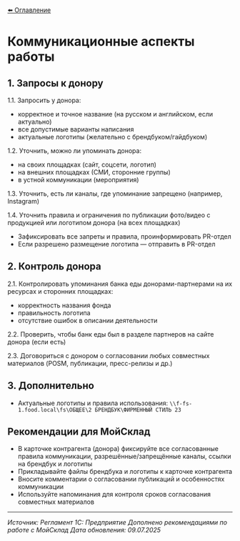 [⬅️ Оглавление](../README.md)

# Коммуникационные аспекты работы

## 1. Запросы к донору

1.1. Запросить у донора:
- корректное и точное название (на русском и английском, если актуально)
- все допустимые варианты написания
- актуальные логотипы (желательно с брендбуком/гайдбуком)

1.2. Уточнить, можно ли упоминать донора:
- на своих площадках (сайт, соцсети, логотип)
- на внешних площадках (СМИ, сторонние группы)
- в устной коммуникации (мероприятия)

1.3. Уточнить, есть ли каналы, где упоминание запрещено (например, Instagram)

1.4. Уточнить правила и ограничения по публикации фото/видео с продукцией или логотипом донора (на всех площадках)
- Зафиксировать все запреты и правила, проинформировать PR-отдел
- Если разрешено размещение логотипа — отправить в PR-отдел

## 2. Контроль донора

2.1. Контролировать упоминания банка еды донорами-партнерами на их ресурсах и сторонних площадках:
- корректность названия фонда
- правильность логотипа
- отсутствие ошибок в описании деятельности

2.2. Проверить, чтобы банк еды был в разделе партнеров на сайте донора (если есть)

2.3. Договориться с донором о согласовании любых совместных материалов (POSM, публикации, пресс-релизы и др.)

## 3. Дополнительно

- Актуальные логотипы и правила использования: `\\f-fs-1.food.local\fs\ОБЩЕЕ\2 БРЕНДБУК\ФИРМЕННЫЙ СТИЛЬ 23`

## Рекомендации для МойСклад

- В карточке контрагента (донора) фиксируйте все согласованные правила коммуникации, разрешённые/запрещённые каналы, ссылки на брендбук и логотипы
- Прикладывайте файлы брендбука и логотипы к карточке контрагента
- Вносите комментарии о согласовании публикаций и особенностях коммуникации
- Используйте напоминания для контроля сроков согласования совместных материалов

---

*Источник: Регламент 1С: Предприятие*
*Дополнено рекомендациями по работе с МойСклад*
*Дата обновления: 09.07.2025* 